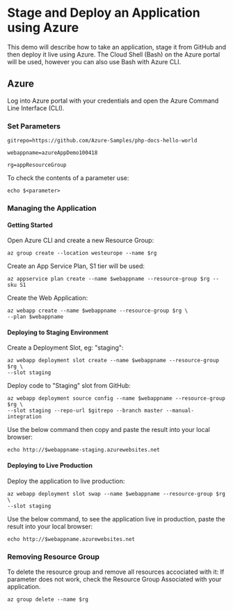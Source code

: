 # Stage and Deploy an Application using Azure

This demo will describe how to take an application, stage it from GitHub and then deploy it live using Azure.
The Cloud Shell (Bash) on the Azure portal will be used, however you can also use Bash with Azure CLI.

## Azure

Log into Azure portal with your credentials and open the Azure Command Line Interface (CLI).

### Set Parameters

    gitrepo=https://github.com/Azure-Samples/php-docs-hello-world

    webappname=azureAppDemo100418

    rg=appResourceGroup

To check the contents of a parameter use:

    echo $<parameter>

### Managing the Application

#### Getting Started
Open Azure CLI and create a new Resource Group:

    az group create --location westeurope --name $rg

Create an App Service Plan, S1 tier will be used:

    az appservice plan create --name $webappname --resource-group $rg --sku S1

Create the Web Application:

    az webapp create --name $webappname --resource-group $rg \
    --plan $webappname

#### Deploying to Staging Environment

Create a Deployment Slot, eg: "staging":

    az webapp deployment slot create --name $webappname --resource-group $rg \
    --slot staging

Deploy code to "Staging" slot from GitHub:  

    az webapp deployment source config --name $webappname --resource-group $rg \
    --slot staging --repo-url $gitrepo --branch master --manual-integration

Use the below command then copy and paste the result into your local browser:
    
    echo http://$webappname-staging.azurewebsites.net

#### Deploying to Live Production

Deploy the application to live production:
    
    az webapp deployment slot swap --name $webappname --resource-group $rg \
    --slot staging

Use the below command, to see the application live in production, paste the result into your local browser:
    
    echo http://$webappname.azurewebsites.net

### Removing Resource Group

To delete the resource group and remove all resources accociated with it:
If parameter does not work, check the Resource Group Associated with your application.
    
    az group delete --name $rg